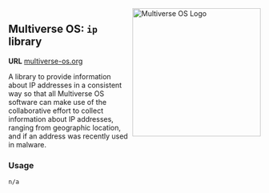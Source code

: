 <img src="https://avatars2.githubusercontent.com/u/24763891?s=400&u=c1150e7da5667f47159d433d8e49dad99a364f5f&v=4"  width="256px" height="256px" align="right" alt="Multiverse OS Logo">

## Multiverse OS: `ip` library
**URL** [multiverse-os.org](https://multiverse-os.org)

A library to provide information about IP addresses in a consistent way so that
all Multiverse OS software can make use of the collaborative effort to collect
information about IP addresses, ranging from geographic location, and if an
address was recently used in malware. 


### Usage
`n/a`
